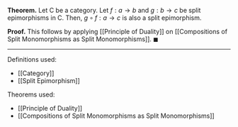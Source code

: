 **Theorem.** Let $\mathsf{C}$ be a category. Let $f:a\to b$ and $g:b\to c$ be split epimorphisms in $\mathsf{C}$. Then, $g\circ f:a\to c$ is also a split epimorphism.

**Proof.** This follows by applying [[Principle of Duality]] on [[Compositions of Split Monomorphisms as Split Monomorphisms]]. $\blacksquare$
***
Definitions used:
- [[Category]]
- [[Split Epimorphism]]

Theorems used:
- [[Principle of Duality]]
- [[Compositions of Split Monomorphisms as Split Monomorphisms]]